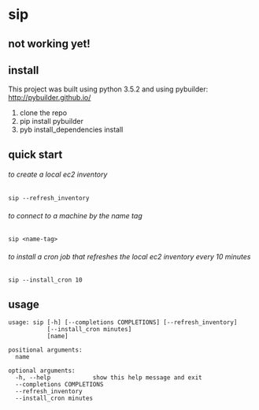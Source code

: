 # sip

## not working yet!

## install

This project was built using python 3.5.2 and using pybuilder: http://pybuilder.github.io/

1. clone the repo
2. pip install pybuilder
3. pyb install_dependencies install

## quick start

###### to create a local ec2 inventory
    sip --refresh_inventory
###### to connect to a machine by the name tag
    sip <name-tag>
###### to install a cron job that refreshes the local ec2 inventory every 10 minutes
    sip --install_cron 10

## usage
```
usage: sip [-h] [--completions COMPLETIONS] [--refresh_inventory]
           [--install_cron minutes]
           [name]

positional arguments:
  name

optional arguments:
  -h, --help            show this help message and exit
  --completions COMPLETIONS
  --refresh_inventory
  --install_cron minutes
```
